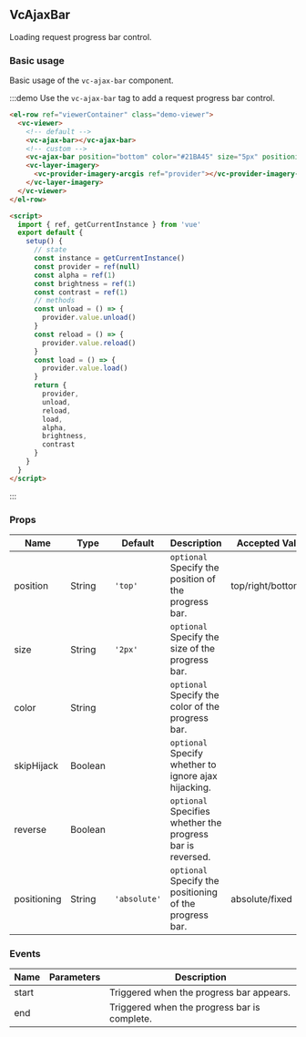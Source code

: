 ## VcAjaxBar

Loading request progress bar control.

### Basic usage

Basic usage of the `vc-ajax-bar` component.

:::demo Use the `vc-ajax-bar` tag to add a request progress bar control.

```html
<el-row ref="viewerContainer" class="demo-viewer">
  <vc-viewer>
    <!-- default -->
    <vc-ajax-bar></vc-ajax-bar>
    <!-- custom -->
    <vc-ajax-bar position="bottom" color="#21BA45" size="5px" positioning="fixed"></vc-ajax-bar>
    <vc-layer-imagery>
      <vc-provider-imagery-arcgis ref="provider"></vc-provider-imagery-arcgis>
    </vc-layer-imagery>
  </vc-viewer>
</el-row>

<script>
  import { ref, getCurrentInstance } from 'vue'
  export default {
    setup() {
      // state
      const instance = getCurrentInstance()
      const provider = ref(null)
      const alpha = ref(1)
      const brightness = ref(1)
      const contrast = ref(1)
      // methods
      const unload = () => {
        provider.value.unload()
      }
      const reload = () => {
        provider.value.reload()
      }
      const load = () => {
        provider.value.load()
      }
      return {
        provider,
        unload,
        reload,
        load,
        alpha,
        brightness,
        contrast
      }
    }
  }
</script>
```

:::

### Props

| Name        | Type    | Default      | Description                                                | Accepted Values       |
| ----------- | ------- | ------------ | ---------------------------------------------------------- | --------------------- |
| position    | String  | `'top'`      | `optional` Specify the position of the progress bar.       | top/right/bottom/left |
| size        | String  | `'2px'`      | `optional` Specify the size of the progress bar.           |
| color       | String  |              | `optional` Specify the color of the progress bar.          |
| skipHijack  | Boolean |              | `optional` Specify whether to ignore ajax hijacking.       |
| reverse     | Boolean |              | `optional` Specifies whether the progress bar is reversed. |
| positioning | String  | `'absolute'` | `optional` Specify the positioning of the progress bar.    | absolute/fixed        |

### Events

| Name  | Parameters | Description                                  |
| ----- | ---------- | -------------------------------------------- |
| start |            | Triggered when the progress bar appears.     |
| end   |            | Triggered when the progress bar is complete. |
